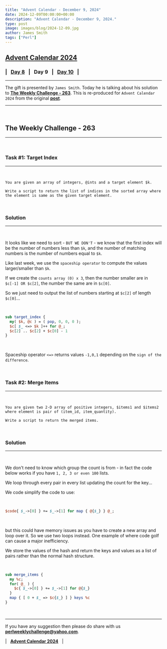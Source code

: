 ```yaml
---
title: "Advent Calendar - December 9, 2024"
date: 2024-12-09T00:00:00+00:00
description: "Advent Calendar - December 9, 2024."
type: post
image: images/blog/2024-12-09.jpg
author: James Smith
tags: ["Perl"]
---
```


## [**Advent Calendar 2024**](/blog/advent-calendar-2024)
### | &nbsp; [**Day 8**](/blog/advent-calendar-2024-12-08) &nbsp; | &nbsp; **Day 9** &nbsp; | &nbsp; [**Day 10**](/blog/advent-calendar-2024-12-10) &nbsp; |
***

The gift is presented by `James Smith`. Today he is talking about his solution to [**The Weekly Challenge - 263**](/blog/perl-weekly-challenge-263). This is re-produced for `Advent Calendar 2024` from the original [**post**](https://challenges.jamessmith.me.uk/weekly/weekly-challenge-263/).

***

<br>

## The Weekly Challenge - 263
***

<br>

### Task #1: Target Index
***

<br>

    You are given an array of integers, @ints and a target element $k.

    Write a script to return the list of indices in the sorted array where the element is same as the given target element.

<br>

### Solution
***

<br>

It looks like we need to sort - `BUT WE DON'T` - we know that the first index will be the number of numbers less than `$k`, and the number of matching numbers is the number of numbers equal to `$k`.

Like last week, we use the `spaceship operator` to compute the values larger/smaller than `$k`.

If we create the `counts array (0) x 3`, then the number smaller are in `$c[-1] OR $c[2]`, the number the same are in `$c[0]`.

So we just need to output the list of numbers starting at `$c[2]` of length `$c[0]`...

<br>

```perl
sub target_index {
  my( $k, @c ) = ( pop, 0, 0, 0 );
  $c[ $_ <=> $k ]++ for @_;
  $c[2] .. $c[2] + $c[0] - 1
}
```

<br>

Spaceship operator `<=>` returns values `-1,0,1` depending on the `sign of the difference`.

<br>

### Task #2: Merge Items
***

<br>

    You are given two 2-D array of positive integers, $items1 and $items2 where element is pair of (item_id, item_quantity).

    Write a script to return the merged items.

<br>

### Solution
***

<br>

We don't need to know which group the count is from - in fact the code below works if you have `1, 2, 3 or even 100` lists.

We loop through every pair in every list updating the count for the key...

We code simplify the code to use:

<br>

```perl
$code{ $_->[0] } += $_->[1] for map { @{$_} } @_;
```

<br>

but this could have memory issues as you have to create a new array and loop over it. So we use two loops instead. One example of where code golf can cause a major inefficiency.

We store the values of the hash and return the keys and values as a list of pairs rather than the normal hash structure.

<br>

```perl
sub merge_items {
  my %c;
  for( @_ ) {
    $c{ $_->[0] } += $_->[1] for @{$_}
  }
  map { [ 0 + $_ => $c{$_} ] } keys %c
}
```

<br>

***

If you have any suggestion then please do share with us **<perlweeklychallenge@yahoo.com>**.

| &nbsp; [**Advent Calendar 2024**](/blog/advent-calendar-2024) &nbsp; |
